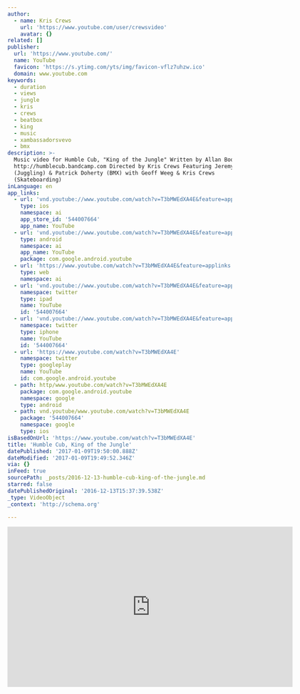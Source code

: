 ```yaml
---
author:
  - name: Kris Crews
    url: 'https://www.youtube.com/user/crewsvideo'
    avatar: {}
related: []
publisher:
  url: 'https://www.youtube.com/'
  name: YouTube
  favicon: 'https://s.ytimg.com/yts/img/favicon-vflz7uhzw.ico'
  domain: www.youtube.com
keywords:
  - duration
  - views
  - jungle
  - kris
  - crews
  - beatbox
  - king
  - music
  - xambassadorsvevo
  - bmx
description: >-
  Music video for Humble Cub, "King of the Jungle" Written by Allan Boothe
  http://humblecub.bandcamp.com Directed by Kris Crews Featuring Jeremy Gregory
  (Juggling) & Patrick Doherty (BMX) with Geoff Weeg & Kris Crews
  (Skateboarding)
inLanguage: en
app_links:
  - url: 'vnd.youtube://www.youtube.com/watch?v=T3bMWEdXA4E&feature=applinks'
    type: ios
    namespace: ai
    app_store_id: '544007664'
    app_name: YouTube
  - url: 'vnd.youtube://www.youtube.com/watch?v=T3bMWEdXA4E&feature=applinks'
    type: android
    namespace: ai
    app_name: YouTube
    package: com.google.android.youtube
  - url: 'https://www.youtube.com/watch?v=T3bMWEdXA4E&feature=applinks'
    type: web
    namespace: ai
  - url: 'vnd.youtube://www.youtube.com/watch?v=T3bMWEdXA4E&feature=applinks'
    namespace: twitter
    type: ipad
    name: YouTube
    id: '544007664'
  - url: 'vnd.youtube://www.youtube.com/watch?v=T3bMWEdXA4E&feature=applinks'
    namespace: twitter
    type: iphone
    name: YouTube
    id: '544007664'
  - url: 'https://www.youtube.com/watch?v=T3bMWEdXA4E'
    namespace: twitter
    type: googleplay
    name: YouTube
    id: com.google.android.youtube
  - path: http/www.youtube.com/watch?v=T3bMWEdXA4E
    package: com.google.android.youtube
    namespace: google
    type: android
  - path: vnd.youtube/www.youtube.com/watch?v=T3bMWEdXA4E
    package: '544007664'
    namespace: google
    type: ios
isBasedOnUrl: 'https://www.youtube.com/watch?v=T3bMWEdXA4E'
title: 'Humble Cub, King of the Jungle'
datePublished: '2017-01-09T19:50:00.888Z'
dateModified: '2017-01-09T19:49:52.346Z'
via: {}
inFeed: true
sourcePath: _posts/2016-12-13-humble-cub-king-of-the-jungle.md
starred: false
datePublishedOriginal: '2016-12-13T15:37:39.538Z'
_type: VideoObject
_context: 'http://schema.org'

---
```

<iframe src="https://cdn.embedly.com/widgets/media.html?src=https%3A%2F%2Fwww.youtube.com%2Fembed%2FT3bMWEdXA4E%3Ffeature%3Doembed&amp;url=http%3A%2F%2Fwww.youtube.com%2Fwatch%3Fv%3DT3bMWEdXA4E&amp;image=https%3A%2F%2Fi.ytimg.com%2Fvi%2FT3bMWEdXA4E%2Fhqdefault.jpg&amp;key=b7d04c9b404c499eba89ee7072e1c4f7&amp;type=text%2Fhtml&amp;schema=youtube" width="640" height="360" scrolling="no" frameborder="0" allowfullscreen="" style=""></iframe>